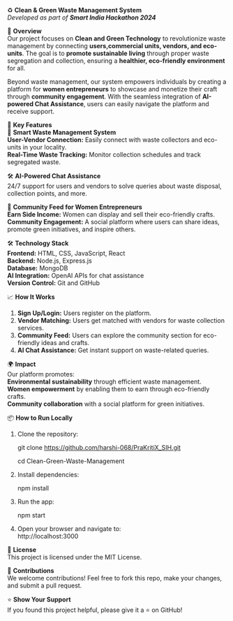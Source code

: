 

♻️ **Clean & Green Waste Management System**  
_Developed as part of **Smart India Hackathon 2024**_

🌿 **Overview**  
Our project focuses on **Clean and Green Technology** to revolutionize waste management by connecting **users,commercial units, vendors, and eco-units**. The goal is to **promote sustainable living** through proper waste segregation and collection, ensuring a **healthier, eco-friendly environment** for all.  

Beyond waste management, our system empowers individuals by creating a platform for **women entrepreneurs** to showcase and monetize their craft through **community engagement**. With the seamless integration of **AI-powered Chat Assistance**, users can easily navigate the platform and receive support. 



🚀 **Key Features**  
🌱 **Smart Waste Management System**  
 **User-Vendor Connection:** Easily connect with waste collectors and eco-units in your locality.  
 **Real-Time Waste Tracking:** Monitor collection schedules and track segregated waste.  

🛠️ **AI-Powered Chat Assistance**  
 24/7 support for users and vendors to solve queries about waste disposal, collection points, and more.  

🧵 **Community Feed for Women Entrepreneurs**  
 **Earn Side Income:** Women can display and sell their eco-friendly crafts.  
 **Community Engagement:** A social platform where users can share ideas, promote green initiatives, and inspire others.  
 


🛠️ **Technology Stack**  
 **Frontend:** HTML, CSS, JavaScript, React  
 **Backend:** Node.js, Express.js  
 **Database:** MongoDB  
 **AI Integration:** OpenAI APIs for chat assistance  
 **Version Control:** Git and GitHub  



 📈 **How It Works**  
1. **Sign Up/Login:** Users register on the platform.  
2. **Vendor Matching:** Users get matched with vendors for waste collection services.  
3. **Community Feed:** Users can explore the community section for eco-friendly ideas and crafts.  
4. **AI Chat Assistance:** Get instant support on waste-related queries.  



 🌍 **Impact**  
Our platform promotes:  
 **Environmental sustainability** through efficient waste management.  
 **Women empowerment** by enabling them to earn through eco-friendly crafts.  
 **Community collaboration** with a social platform for green initiatives.  







📦 **How to Run Locally**  
1. Clone the repository:  
   
   git clone https://github.com/harshi-068/PraKritiX_SIH.git

   cd Clean-Green-Waste-Management
   
2. Install dependencies:  
   
   npm install
   
3. Run the app:  
   
   npm start
   
4. Open your browser and navigate to:  
   http://localhost:3000



📄 **License**  
This project is licensed under the MIT License.



🤝 **Contributions**  
We welcome contributions! Feel free to fork this repo, make your changes, and submit a pull request.  



⭐ **Show Your Support**  
If you found this project helpful, please give it a ⭐ on GitHub!
